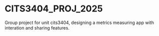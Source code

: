 # CITS3404_PROJ_2025
Group project for unit cits3404, designing a metrics measuring app with interation and sharing features.
